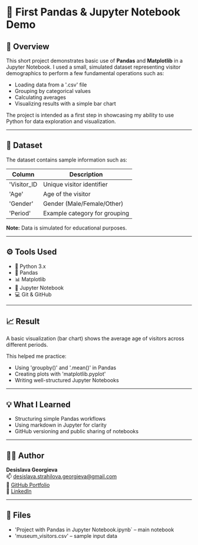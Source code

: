 # 🐼 First Pandas & Jupyter Notebook Demo

## 📌 Overview

This short project demonstrates basic use of **Pandas** and **Matplotlib** in a Jupyter Notebook. I used a small, simulated dataset representing visitor demographics to perform a few fundamental operations such as:

- Loading data from a '.csv' file
- Grouping by categorical values
- Calculating averages
- Visualizing results with a simple bar chart

The project is intended as a first step in showcasing my ability to use Python for data exploration and visualization.

---

## 🧪 Dataset

The dataset contains sample information such as:

| Column      | Description                     |
|-------------|---------------------------------|
| 'Visitor_ID | Unique visitor identifier       |
| 'Age'       | Age of the visitor              |
| 'Gender'    | Gender (Male/Female/Other)      |
| 'Period'    | Example category for grouping   |

**Note:** Data is simulated for educational purposes.

---

## ⚙️ Tools Used

- 🐍 Python 3.x  
- 🧮 Pandas  
- 📊 Matplotlib  
- 📓 Jupyter Notebook  
- 💻 Git & GitHub

---

## 📈 Result

A basic visualization (bar chart) shows the average age of visitors across different periods.

This helped me practice:
- Using 'groupby()' and '.mean()' in Pandas  
- Creating plots with 'matplotlib.pyplot' 
- Writing well-structured Jupyter Notebooks

---

## 💡 What I Learned

- Structuring simple Pandas workflows  
- Using markdown in Jupyter for clarity  
- GitHub versioning and public sharing of notebooks  

---

## 👩‍💻 Author

**Desislava Georgieva**  
📫 desislava.strahilova.georgieva@gmail.com  
🔗 [GitHub Portfolio](https://github.com/DesislavaSGeorgieva)  
🔗 [LinkedIn](https://www.linkedin.com/in/desislava-s-georgieva)

---

## 📎 Files

- 'Project with Pandas in Jupyter Notebook.ipynb` – main notebook  
- 'museum_visitors.csv' – sample input data  
